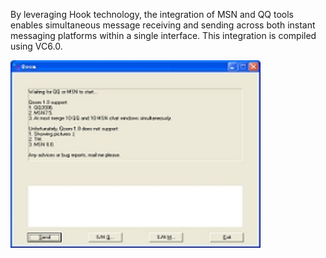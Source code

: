 By leveraging Hook technology, the integration of MSN and QQ tools enables simultaneous message receiving and sending across both instant messaging platforms within a single interface. This integration is compiled using VC6.0.

<img src="./img/Qoom.jpg?raw=true" width="400" height="300">
